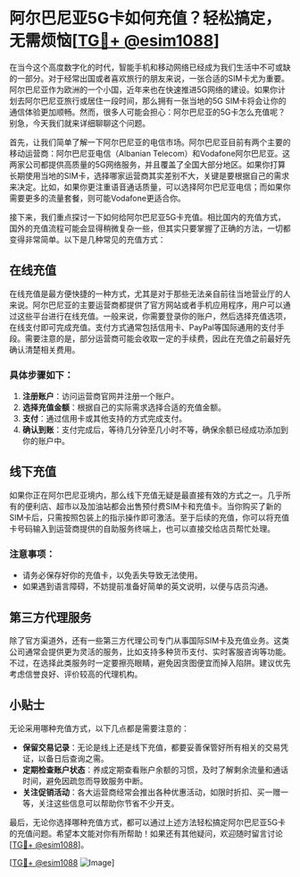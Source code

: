 # 阿尔巴尼亚5G卡如何充值？轻松搞定，无需烦恼[[TG💪+ @esim1088](https://t.me/s/esim1088)]

在当今这个高度数字化的时代，智能手机和移动网络已经成为我们生活中不可或缺的一部分。对于经常出国或者喜欢旅行的朋友来说，一张合适的SIM卡尤为重要。阿尔巴尼亚作为欧洲的一个小国，近年来也在快速推进5G网络的建设。如果你计划去阿尔巴尼亚旅行或居住一段时间，那么拥有一张当地的5G SIM卡将会让你的通信体验更加顺畅。然而，很多人可能会担心：阿尔巴尼亚的5G卡怎么充值呢？别急，今天我们就来详细聊聊这个问题。

首先，让我们简单了解一下阿尔巴尼亚的电信市场。阿尔巴尼亚目前有两个主要的移动运营商：阿尔巴尼亚电信（Albanian Telecom）和Vodafone阿尔巴尼亚。这两家公司都提供高质量的5G网络服务，并且覆盖了全国大部分地区。如果你打算长期使用当地的SIM卡，选择哪家运营商其实差别不大，关键是要根据自己的需求来决定。比如，如果你更注重语音通话质量，可以选择阿尔巴尼亚电信；而如果你需要更多的流量套餐，则可能Vodafone更适合你。

接下来，我们重点探讨一下如何给阿尔巴尼亚5G卡充值。相比国内的充值方式，国外的充值流程可能会显得稍微复杂一些，但其实只要掌握了正确的方法，一切都变得非常简单。以下是几种常见的充值方式：

## 在线充值

在线充值是最方便快捷的一种方式，尤其是对于那些无法亲自前往当地营业厅的人来说。阿尔巴尼亚的主要运营商都提供了官方网站或者手机应用程序，用户可以通过这些平台进行在线充值。一般来说，你需要登录你的账户，然后选择充值选项，在线支付即可完成充值。支付方式通常包括信用卡、PayPal等国际通用的支付手段。需要注意的是，部分运营商可能会收取一定的手续费，因此在充值之前最好先确认清楚相关费用。

### 具体步骤如下：
1. **注册账户**：访问运营商官网并注册一个账户。
2. **选择充值金额**：根据自己的实际需求选择合适的充值金额。
3. **支付**：通过信用卡或其他支持的方式完成支付。
4. **确认到账**：支付完成后，等待几分钟至几小时不等，确保余额已经成功添加到你的账户中。

## 线下充值

如果你正在阿尔巴尼亚境内，那么线下充值无疑是最直接有效的方式之一。几乎所有的便利店、超市以及加油站都会出售预付费SIM卡和充值卡。当你购买了新的SIM卡后，只需按照包装上的指示操作即可激活。至于后续的充值，你可以将充值卡号码输入到运营商提供的自助服务终端上，也可以直接交给店员帮忙处理。

### 注意事项：
- 请务必保存好你的充值卡，以免丢失导致无法使用。
- 如果遇到语言障碍，不妨提前准备好简单的英文说明，以便与店员沟通。

## 第三方代理服务

除了官方渠道外，还有一些第三方代理公司专门从事国际SIM卡及充值业务。这类公司通常会提供更为灵活的服务，比如支持多种货币支付、实时客服咨询等功能。不过，在选择此类服务时一定要擦亮眼睛，避免因贪图便宜而掉入陷阱。建议优先考虑信誉良好、评价较高的代理机构。

## 小贴士

无论采用哪种充值方式，以下几点都是需要注意的：
- **保留交易记录**：无论是线上还是线下充值，都要妥善保管好所有相关的交易凭证，以备日后查询之需。
- **定期检查账户状态**：养成定期查看账户余额的习惯，及时了解剩余流量和通话时间，避免因疏忽而导致服务中断。
- **关注促销活动**：各大运营商经常会推出各种优惠活动，如限时折扣、买一赠一等，关注这些信息可以帮助你节省不少开支。

最后，无论你选择哪种充值方式，都可以通过上述方法轻松搞定阿尔巴尼亚5G卡的充值问题。希望本文能对你有所帮助！如果还有其他疑问，欢迎随时留言讨论[[TG💪+ @esim1088](https://t.me/s/esim1088)]。

[[TG💪+ @esim1088](https://t.me/s/esim1088) ![Image](https://i.postimg.cc/4NQfJmqS/Snipaste-2025-05-13-00-14-12.png)]